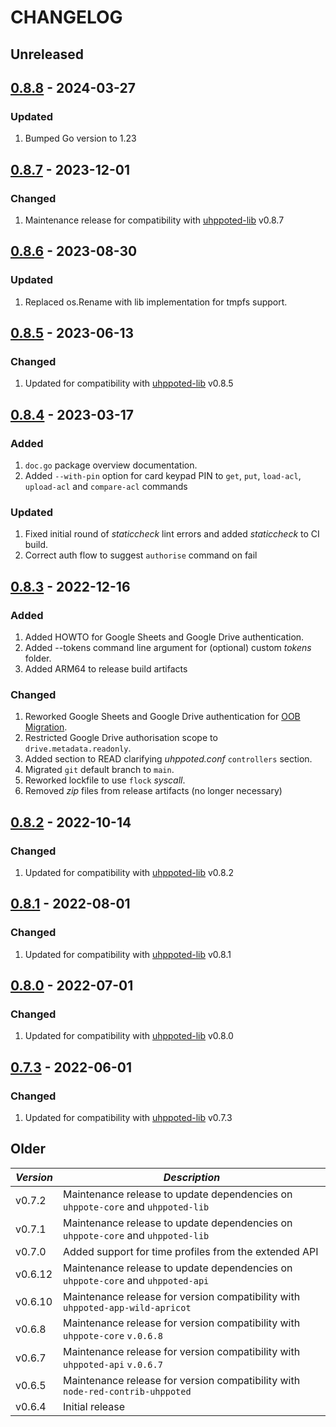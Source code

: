 # CHANGELOG

## Unreleased


## [0.8.8](https://github.com/uhppoted/uhppoted-app-sheets/releases/tag/v0.8.8) - 2024-03-27

### Updated
1. Bumped Go version to 1.23


## [0.8.7](https://github.com/uhppoted/uhppoted-app-sheets/releases/tag/v0.8.7) - 2023-12-01

### Changed
1. Maintenance release for compatibility with [uhppoted-lib](https://github.com/uhppoted/uhppoted-lib) v0.8.7


## [0.8.6](https://github.com/uhppoted/uhppoted-app-sheets/releases/tag/v0.8.6) - 2023-08-30

### Updated
1. Replaced os.Rename with lib implementation for tmpfs support.


## [0.8.5](https://github.com/uhppoted/uhppoted-app-sheets/releases/tag/v0.8.5) - 2023-06-13

### Changed
1. Updated for compatibility with [uhppoted-lib](https://github.com/uhppoted/uhppoted-lib) v0.8.5


## [0.8.4](https://github.com/uhppoted/uhppoted-app-sheets/releases/tag/v0.8.4) - 2023-03-17

### Added
1. `doc.go` package overview documentation.
2. Added `--with-pin` option for card keypad PIN to `get`, `put`, `load-acl`, 
   `upload-acl` and `compare-acl` commands

### Updated
1. Fixed initial round of _staticcheck_ lint errors and added _staticcheck_ to CI build.
2. Correct auth flow to suggest `authorise` command on fail


## [0.8.3](https://github.com/uhppoted/uhppoted-app-sheets/releases/tag/v0.8.3) - 2022-12-16

### Added
1. Added HOWTO for Google Sheets and Google Drive authentication.
2. Added --tokens command line argument for (optional) custom _tokens_ folder.
3. Added ARM64 to release build artifacts

### Changed
1. Reworked Google Sheets and Google Drive authentication for [OOB Migration](https://developers.google.com/identity/protocols/oauth2/resources/oob-migration).
2. Restricted Google Drive authorisation scope to `drive.metadata.readonly`.
3. Added section to READ clarifying _uhppoted.conf_ `controllers` section.
4. Migrated `git` default branch to `main`.
5. Reworked lockfile to use `flock` _syscall_.
6. Removed _zip_ files from release artifacts (no longer necessary)

## [0.8.2](https://github.com/uhppoted/uhppoted-app-sheets/releases/tag/v0.8.2) - 2022-10-14

### Changed
1. Updated for compatibility with [uhppoted-lib](https://github.com/uhppoted/uhppoted-lib) v0.8.2

## [0.8.1](https://github.com/uhppoted/uhppoted-app-sheets/releases/tag/v0.8.1) - 2022-08-01

### Changed
1. Updated for compatibility with [uhppoted-lib](https://github.com/uhppoted/uhppoted-lib) v0.8.1


## [0.8.0](https://github.com/uhppoted/uhppoted-app-sheets/releases/tag/v0.8.0) - 2022-07-01

### Changed
1. Updated for compatibility with [uhppoted-lib](https://github.com/uhppoted/uhppoted-lib) v0.8.0


## [0.7.3](https://github.com/uhppoted/uhppoted-app-sheets/releases/tag/v0.7.3) - 2022-06-01

### Changed
1. Updated for compatibility with [uhppoted-lib](https://github.com/uhppoted/uhppoted-lib) v0.7.3

## Older

| *Version* | *Description*                                                                   |
| --------- | ------------------------------------------------------------------------------- |
| v0.7.2    | Maintenance release to update dependencies on `uhppote-core` and `uhppoted-lib` |
| v0.7.1    | Maintenance release to update dependencies on `uhppote-core` and `uhppoted-lib` |
| v0.7.0    | Added support for time profiles from the extended API                           |
| v0.6.12   | Maintenance release to update dependencies on `uhppote-core` and `uhppoted-api` |
| v0.6.10   | Maintenance release for version compatibility with `uhppoted-app-wild-apricot`  |
| v0.6.8    | Maintenance release for version compatibility with `uhppote-core` `v.0.6.8`     |
| v0.6.7    | Maintenance release for version compatibility with `uhppoted-api` `v.0.6.7`     |
| v0.6.5    | Maintenance release for version compatibility with `node-red-contrib-uhppoted`  |
| v0.6.4    | Initial release                                                                 |

